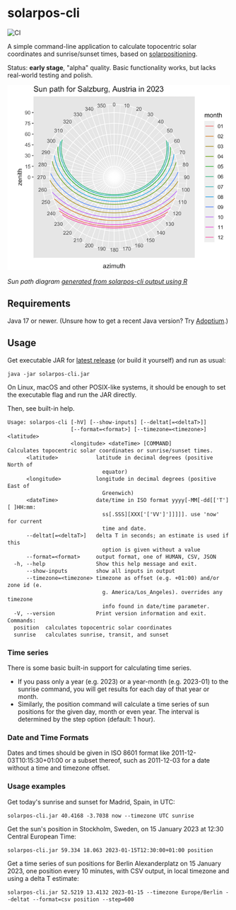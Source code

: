 # solarpos-cli

![CI](https://github.com/KlausBrunner/solarpos-cli/workflows/CI/badge.svg)

A simple command-line application to calculate topocentric solar coordinates and sunrise/sunset times, based
on [solarpositioning](https://github.com/KlausBrunner/solarpositioning).

Status: **early stage**, "alpha" quality. Basic functionality works, but lacks real-world testing and polish.

![sun-path](resources/sunpath.png)

*Sun path diagram [generated from solarpos-cli output using R](https://github.com/KlausBrunner/sunpath-r/blob/main/sunpath.md)*
## Requirements

Java 17 or newer. (Unsure how to get a recent Java version? Try [Adoptium](https://adoptium.net/).)

## Usage

Get executable JAR for [latest release](https://github.com/KlausBrunner/solarpos-cli/releases/latest) (or build it
yourself) and run as usual:

```
java -jar solarpos-cli.jar
```

On Linux, macOS and other POSIX-like systems, it should be enough to set the executable flag and run the JAR directly.

Then, see built-in help.

```
Usage: solarpos-cli [-hV] [--show-inputs] [--deltat[=<deltaT>]]
                    [--format=<format>] [--timezone=<timezone>] <latitude>
                    <longitude> <dateTime> [COMMAND]
Calculates topocentric solar coordinates or sunrise/sunset times.
      <latitude>            latitude in decimal degrees (positive North of
                              equator)
      <longitude>           longitude in decimal degrees (positive East of
                              Greenwich)
      <dateTime>            date/time in ISO format yyyy[-MM[-dd[['T'][ ]HH:mm:
                              ss[.SSS][XXX['['VV']']]]]]. use 'now' for current
                              time and date.
      --deltat[=<deltaT>]   delta T in seconds; an estimate is used if this
                              option is given without a value
      --format=<format>     output format, one of HUMAN, CSV, JSON
  -h, --help                Show this help message and exit.
      --show-inputs         show all inputs in output
      --timezone=<timezone> timezone as offset (e.g. +01:00) and/or zone id (e.
                              g. America/Los_Angeles). overrides any timezone
                              info found in date/time parameter.
  -V, --version             Print version information and exit.
Commands:
  position  calculates topocentric solar coordinates
  sunrise   calculates sunrise, transit, and sunset
```

### Time series

There is some basic built-in support for calculating time series.

* If you pass only a year (e.g. 2023) or a year-month (e.g. 2023-01) to the sunrise command, you will get results for
  each day of that year or month.
* Similarly, the position command will calculate a time series of sun positions for the given day, month or even year.
  The interval is determined by the step option (default: 1 hour).
  
### Date and Time Formats

Dates and times should be given in ISO 8601 format like 2011-12-03T10:15:30+01:00 or a subset thereof, such as 2011-12-03 for a date without a time and timezone offset.

### Usage examples

Get today's sunrise and sunset for Madrid, Spain, in UTC:

```
solarpos-cli.jar 40.4168 -3.7038 now --timezone UTC sunrise
```

Get the sun's position in Stockholm, Sweden, on 15 January 2023 at 12:30 Central European Time:

```
solarpos-cli.jar 59.334 18.063 2023-01-15T12:30:00+01:00 position 
```

Get a time series of sun positions for Berlin Alexanderplatz on 15 January 2023, one position every 10 minutes, with CSV
output, in local timezone and using a delta T estimate:

```
solarpos-cli.jar 52.5219 13.4132 2023-01-15 --timezone Europe/Berlin --deltat --format=csv position --step=600
```

